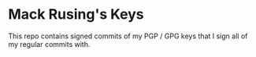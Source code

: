 # Mack Rusing's Keys

This repo contains signed commits of my PGP / GPG keys that I sign all of my regular commits with.

